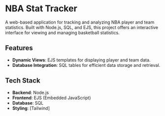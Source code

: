 # NBA Stat Tracker

A web-based application for tracking and analyzing NBA player and team statistics. Built with Node.js, SQL, and EJS, this project offers an interactive interface for viewing and managing basketball statistics.

## Features
- **Dynamic Views**: EJS templates for displaying player and team data.
- **Database Integration**: SQL tables for efficient data storage and retrieval.

## Tech Stack
- **Backend**: Node.js
- **Frontend**: EJS (Embedded JavaScript)
- **Database**: SQL
- **Styling**: [Tailwind]
